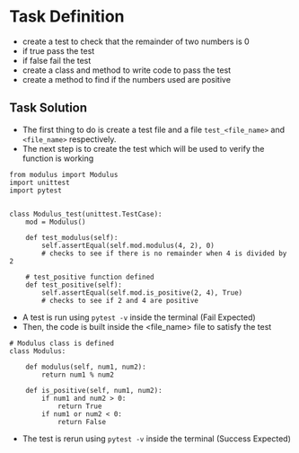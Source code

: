 # Task Definition
- create a test to check that the remainder of two numbers is 0
- if true pass the test 
- if false fail the test
- create a class and method to write code to pass the test
- create a method to find if the numbers used are positive



## Task Solution
- The first thing to do is create a test file and a file ```test_<file_name>``` and ```<file_name>``` respectively.
- The next step is to create the test which will be used to verify the function is working
```
from modulus import Modulus
import unittest
import pytest


class Modulus_test(unittest.TestCase):
    mod = Modulus()

    def test_modulus(self):
        self.assertEqual(self.mod.modulus(4, 2), 0)
        # checks to see if there is no remainder when 4 is divided by 2

    # test_positive function defined
    def test_positive(self):
        self.assertEqual(self.mod.is_positive(2, 4), True)
        # checks to see if 2 and 4 are positive
```
- A test is run using ```pytest -v``` inside the terminal (Fail Expected)
- Then, the code is built inside the <file_name> file to satisfy the test
```
# Modulus class is defined
class Modulus:

    def modulus(self, num1, num2):
        return num1 % num2

    def is_positive(self, num1, num2):
        if num1 and num2 > 0:
            return True
        if num1 or num2 < 0:
            return False
```

- The test is rerun using ```pytest -v``` inside the terminal (Success Expected)